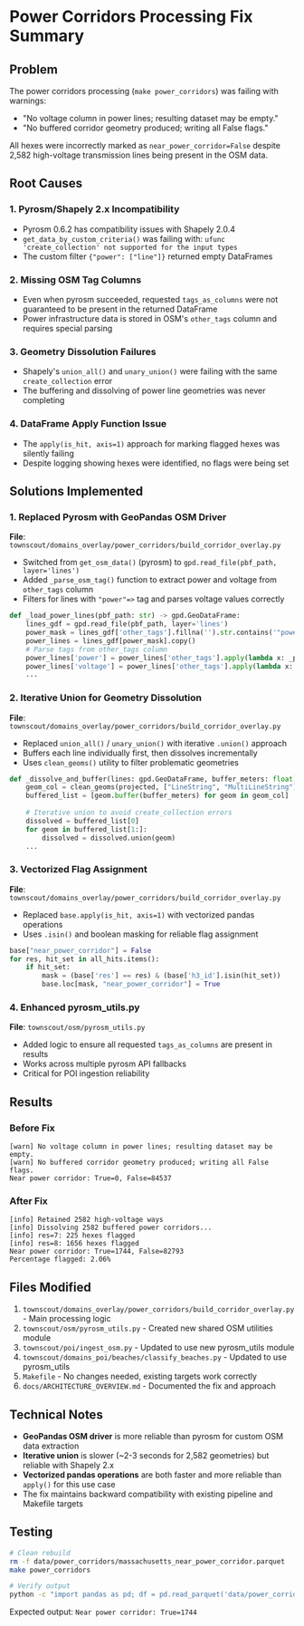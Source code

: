 # Power Corridors Processing Fix Summary

## Problem
The power corridors processing (`make power_corridors`) was failing with warnings:
- "No voltage column in power lines; resulting dataset may be empty."
- "No buffered corridor geometry produced; writing all False flags."

All hexes were incorrectly marked as `near_power_corridor=False` despite 2,582 high-voltage transmission lines being present in the OSM data.

## Root Causes

### 1. Pyrosm/Shapely 2.x Incompatibility
- Pyrosm 0.6.2 has compatibility issues with Shapely 2.0.4
- `get_data_by_custom_criteria()` was failing with: `ufunc 'create_collection' not supported for the input types`
- The custom filter `{"power": ["line"]}` returned empty DataFrames

### 2. Missing OSM Tag Columns
- Even when pyrosm succeeded, requested `tags_as_columns` were not guaranteed to be present in the returned DataFrame
- Power infrastructure data is stored in OSM's `other_tags` column and requires special parsing

### 3. Geometry Dissolution Failures  
- Shapely's `union_all()` and `unary_union()` were failing with the same `create_collection` error
- The buffering and dissolving of power line geometries was never completing

### 4. DataFrame Apply Function Issue
- The `apply(is_hit, axis=1)` approach for marking flagged hexes was silently failing
- Despite logging showing hexes were identified, no flags were being set

## Solutions Implemented

### 1. Replaced Pyrosm with GeoPandas OSM Driver
**File**: `townscout/domains_overlay/power_corridors/build_corridor_overlay.py`

- Switched from `get_osm_data()` (pyrosm) to `gpd.read_file(pbf_path, layer='lines')`
- Added `_parse_osm_tag()` function to extract power and voltage from `other_tags` column
- Filters for lines with `"power"=>` tag and parses voltage values correctly

```python
def _load_power_lines(pbf_path: str) -> gpd.GeoDataFrame:
    lines_gdf = gpd.read_file(pbf_path, layer='lines')
    power_mask = lines_gdf['other_tags'].fillna('').str.contains('"power"=>')
    power_lines = lines_gdf[power_mask].copy()
    # Parse tags from other_tags column
    power_lines['power'] = power_lines['other_tags'].apply(lambda x: _parse_osm_tag(x, 'power'))
    power_lines['voltage'] = power_lines['other_tags'].apply(lambda x: _parse_osm_tag(x, 'voltage'))
    ...
```

### 2. Iterative Union for Geometry Dissolution
**File**: `townscout/domains_overlay/power_corridors/build_corridor_overlay.py`

- Replaced `union_all()` / `unary_union()` with iterative `.union()` approach
- Buffers each line individually first, then dissolves incrementally
- Uses `clean_geoms()` utility to filter problematic geometries

```python
def _dissolve_and_buffer(lines: gpd.GeoDataFrame, buffer_meters: float):
    geom_col = clean_geoms(projected, ["LineString", "MultiLineString"])
    buffered_list = [geom.buffer(buffer_meters) for geom in geom_col]
    
    # Iterative union to avoid create_collection errors
    dissolved = buffered_list[0]
    for geom in buffered_list[1:]:
        dissolved = dissolved.union(geom)
    ...
```

### 3. Vectorized Flag Assignment
**File**: `townscout/domains_overlay/power_corridors/build_corridor_overlay.py`

- Replaced `base.apply(is_hit, axis=1)` with vectorized pandas operations
- Uses `.isin()` and boolean masking for reliable flag assignment

```python
base["near_power_corridor"] = False
for res, hit_set in all_hits.items():
    if hit_set:
        mask = (base['res'] == res) & (base['h3_id'].isin(hit_set))
        base.loc[mask, "near_power_corridor"] = True
```

### 4. Enhanced pyrosm_utils.py
**File**: `townscout/osm/pyrosm_utils.py`

- Added logic to ensure all requested `tags_as_columns` are present in results
- Works across multiple pyrosm API fallbacks
- Critical for POI ingestion reliability

## Results

### Before Fix
```
[warn] No voltage column in power lines; resulting dataset may be empty.
[warn] No buffered corridor geometry produced; writing all False flags.
Near power corridor: True=0, False=84537
```

### After Fix
```
[info] Retained 2582 high-voltage ways
[info] Dissolving 2582 buffered power corridors...
[info] res=7: 225 hexes flagged
[info] res=8: 1656 hexes flagged
Near power corridor: True=1744, False=82793
Percentage flagged: 2.06%
```

## Files Modified

1. `townscout/domains_overlay/power_corridors/build_corridor_overlay.py` - Main processing logic
2. `townscout/osm/pyrosm_utils.py` - Created new shared OSM utilities module
3. `townscout/poi/ingest_osm.py` - Updated to use new pyrosm_utils module
4. `townscout/domains_poi/beaches/classify_beaches.py` - Updated to use pyrosm_utils
5. `Makefile` - No changes needed, existing targets work correctly
6. `docs/ARCHITECTURE_OVERVIEW.md` - Documented the fix and approach

## Technical Notes

- **GeoPandas OSM driver** is more reliable than pyrosm for custom OSM data extraction
- **Iterative union** is slower (~2-3 seconds for 2,582 geometries) but reliable with Shapely 2.x
- **Vectorized pandas operations** are both faster and more reliable than `apply()` for this use case
- The fix maintains backward compatibility with existing pipeline and Makefile targets

## Testing

```bash
# Clean rebuild
rm -f data/power_corridors/massachusetts_near_power_corridor.parquet
make power_corridors

# Verify output
python -c "import pandas as pd; df = pd.read_parquet('data/power_corridors/massachusetts_near_power_corridor.parquet'); print(f'Near power corridor: True={df[\"near_power_corridor\"].sum()}')"
```

Expected output: `Near power corridor: True=1744`

